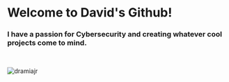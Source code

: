<h1 align="left">Welcome to David's Github!</h1>
<h3 align="left">I have a passion for Cybersecurity and creating whatever cool projects come to mind.</h3><br>
<p><img align="center" src="https://github-readme-stats.vercel.app/api/top-langs?username=dramiajr&show_icons=true&theme=tokyonight&hide_border=true&locale=en&layout=compact" alt="dramiajr" /></p>
